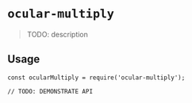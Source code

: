 # `ocular-multiply`

> TODO: description

## Usage

```
const ocularMultiply = require('ocular-multiply');

// TODO: DEMONSTRATE API
```
